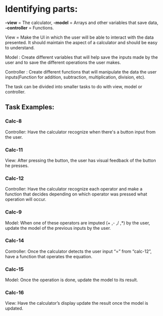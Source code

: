 # Identifying parts:

**-view** = The calculator, 
**-model** = Arrays and other variables that save data, 
**-controller** = Functions.




View = Make the UI in which the user will be able to interact with the data presented. It should maintain the aspect of a calculator and should be easy to understand.


Model : Create different variables that will help save the inputs made by the user and to save the different operations the user makes.


Controller : Create different functions that will manipulate the data the user inputs(Function for addition, subtraction, multiplication, division, etc).


The task can be divided into smaller tasks to do with view, model or controller.


## **Task Examples:**

### **Calc-8** 
Controller: Have the calculator recognize when there's a button input from the user.


### **Calc-11** 
View: After pressing the button, the user has visual feedback of the button he presses.


### **Calc-12**
Controller: Have the calculator recognize each operator and make a function that decides depending on which operator was pressed what operation will occur.


### **Calc-9**
Model: When one of these operators are imputed (+ ,- ,/ ,*) by the user, update the model of the previous inputs by the user.


### **Calc-14**
Controller: Once the calculator detects the user input “=” from “calc-12”, have a function that operates the equation.


### **Calc-15**
Model: Once the operation is done, update the model to its result.


### **Calc-16**
View: Have the calculator’s display update the result once the model is updated.

